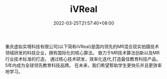 ﻿---
weight: 
title: "iVReal"
description: "重庆虚拟实境科技有限公司(以下简称iVReal)是国内领先的MR混合现实拍摄技术领域研发的科技企业，拥有国际化的核心算法。 致力于MR技术算法创新以及MR行业技术标准的打造。 通过核心技术研发，效率化迭代,打造最佳教育科技产品，5年内成为全球领先教育科技品牌。 在未来，我们希望帮助学生更快乐并且更效率地学习。"
date: 2022-03-25T21:57:40+08:00
lastmod: 2022-03-25T16:45:40+08:00
draft: false
authors: ["Metabd"]
featuredImage: "353.png"
link: "http://www.ivreal.com/"
tags: ["iVReal","AR/VR/MR/XR"]
categories: ["navigation"]
navigation: ["AR/VR/MR/XR"]
lightgallery: true
toc: true
pinned: false
recommend: false
recommend1: false
---
重庆虚拟实境科技有限公司(以下简称iVReal)是国内领先的MR混合现实拍摄技术领域研发的科技企业，拥有国际化的核心算法。 致力于MR技术算法创新以及MR行业技术标准的打造。 通过核心技术研发，效率化迭代,打造最佳教育科技产品，5年内成为全球领先教育科技品牌。 在未来，我们希望帮助学生更快乐并且更效率地学习。
